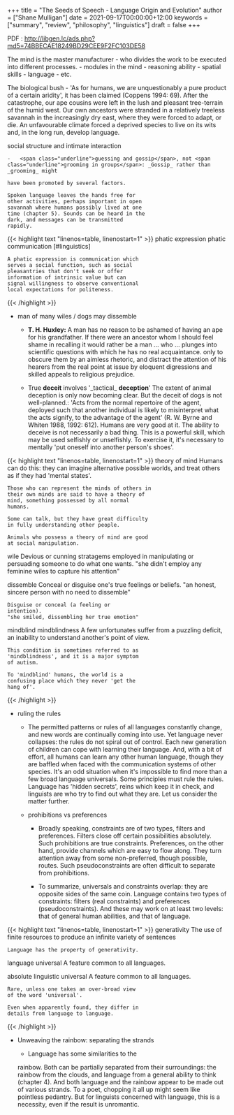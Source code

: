 +++
title = "The Seeds of Speech - Language Origin and Evolution"
author = ["Shane Mulligan"]
date = 2021-09-17T00:00:00+12:00
keywords = ["summary", "review", "philosophy", "linguistics"]
draft = false
+++

PDF
: <http://libgen.lc/ads.php?md5=74BBECAE18249BD29CEE9F2FC103DE58>


The mind is the <span class="underline">master manufacturer</span>
    -   who divides the work to be executed into different processes.
    -   modules in the mind
        -   reasoning ability
        -   spatial skills
        -   language
        -   etc.


The <span class="underline">biological bush</span>
    -   'As for humans, we are unquestionably a pure product of a certain aridity', it has been
        claimed (Coppens 1994: 69). After the catastrophe, our ape cousins were left in the lush
        and pleasant tree-terrain of the humid west. Our own ancestors were stranded in a
        relatively treeless savannah in the increasingly dry east, where they were forced to adapt,
        or die. An unfavourable climate forced a deprived species to live on its wits and, in the
        long run, develop language.


<span class="underline">social structure</span> and <span class="underline">intimate interaction</span>

    -   <span class="underline">guessing and gossip</span>, not <span class="underline">grooming in groups</span>: _Gossip_ rather than _grooming_ might

    have been promoted by several factors.

    Spoken language leaves the hands free for
    other activities, perhaps important in open
    savannah where humans possibly lived at one
    time (chapter 5). Sounds can be heard in the
    dark, and messages can be transmitted
    rapidly.

<!--listend-->

{{< highlight text "linenos=table, linenostart=1" >}}
phatic expression
phatic communication
    [#linguistics]

    A phatic expression is communication which
    serves a social function, such as social
    pleasantries that don't seek or offer
    information of intrinsic value but can
    signal willingness to observe conventional
    local expectations for politeness.
{{< /highlight >}}

-   <span class="underline">man of many wiles</span> / <span class="underline">dogs may dissemble</span>
    -   **T. H. Huxley:** A man has no reason to
        be ashamed of having an ape for his
        grandfather. If there were an ancestor whom
        I should feel shame in recalling it would
        rather be a man ... who ... plunges into
        scientific questions with which he has no
        real acquaintance. <span class="underline">only to obscure</span> them by
        an aimless rhetoric, and distract the
        attention of his hearers from the real point
        at issue by eloquent digressions and skilled
        appeals to religious prejudice.

    -   <span class="underline">True</span> **deceit** involves '\_tactical\_ **deception**'
        The extent of animal deception is only now
        becoming clear. But the deceit of dogs
        is not well-planned.: 'Acts from the
        normal repertoire of the agent, deployed
        such that another individual is likely to
        misinterpret what the acts signify, to the
        advantage of the agent' (R. W. Byrne and
        Whiten 1988, 1992: 612). Humans are very
        good at it. The ability to deceive is not
        necessarily a bad thing. This is a
        powerful skill, which may be used
        selfishly or unselfishly. To exercise it,
        it's necessary to mentally 'put oneself
        into another person's shoes'.

<!--listend-->

{{< highlight text "linenos=table, linenostart=1" >}}
theory of mind
    Humans can do this: they can imagine
    alternative possible worlds, and treat others
    as if they had 'mental states'.

    Those who can represent the minds of others in
    their own minds are said to have a theory of
    mind, something possessed by all normal
    humans.

    Some can talk, but they have great difficulty
    in fully understanding other people.

    Animals who possess a theory of mind are good
    at social manipulation.

wile
    Devious or cunning stratagems employed in
    manipulating or persuading someone to do
    what one wants.
    "she didn't employ any feminine wiles to
    capture his attention"

dissemble
    Conceal or disguise one's true feelings or
    beliefs.
    "an honest, sincere person with no need to
    dissemble"

    Disguise or conceal (a feeling or
    intention).
    "she smiled, dissembling her true emotion"

mindblind
mindblindness
    A few unfortunates suffer from a puzzling
    deficit, an inability to understand
    another's point of view.

    This condition is sometimes referred to as
    'mindblindness', and it is a major symptom
    of autism.

    To 'mindblind' humans, the world is a
    confusing place which they never 'get the
    hang of'.
{{< /highlight >}}

-   <span class="underline">ruling the rules</span>
    -   The permitted patterns or rules of all
        languages constantly change, and new words
        are continually coming into use. Yet
        language never collapses: the rules do not
        spiral out of control. Each new generation
        of children can cope with learning their
        language. And, with a bit of effort, all
        humans can learn any other human language,
        though they are baffled when faced with the
        communication systems of other species. It's
        an odd situation when it's impossible to
        find more than a few broad language
        universals. Some principles must rule the
        rules. Language has 'hidden secrets', reins
        which keep it in check, and linguists are
        who try to find out what they are. Let us
        consider the matter further.

    -   <span class="underline">prohibitions vs preferences</span>
        -   Broadly speaking, constraints are of two
            types, filters and preferences. Filters
            close off certain possibilities
            absolutely. Such prohibitions are true
            constraints. Preferences, on the other
            hand, provide channels which are easy to
            flow along. They turn attention away from
            some non-preferred, though possible,
            routes. Such pseudoconstraints are often
            difficult to separate from prohibitions.

        -   To summarize, universals and constraints
            overlap: they are opposite sides of the
            same coin. Language contains two types
            of constraints: filters (real
            constraints) and preferences
            (pseudoconstraints). And these may work
            on at least two levels: that of general
            human abilities, and that of language.

<!--listend-->

{{< highlight text "linenos=table, linenostart=1" >}}
generativity
    The use of finite resources to produce an
    infinite variety of sentences

    Language has the property of generativity.

language universal
    A feature common to all languages.

absolute linguistic universal
    A feature common to all languages.

    Rare, unless one takes an over-broad view
    of the word 'universal'.

    Even when apparently found, they differ in
    details from language to language.
{{< /highlight >}}

-   Unweaving the rainbow: <span class="underline">separating the strands</span>

    -   Language has some similarities to the

    rainbow. Both can be partially separated
    from their surroundings: the rainbow from
    the clouds, and language from a general
    ability to think (chapter 4). And both
    language and the rainbow appear to be made
    out of various strands. To a poet, chopping
    it all up might seem like pointless
    pedantry. But for linguists concerned with
    language, this is a necessity, even if the
    result is unromantic.